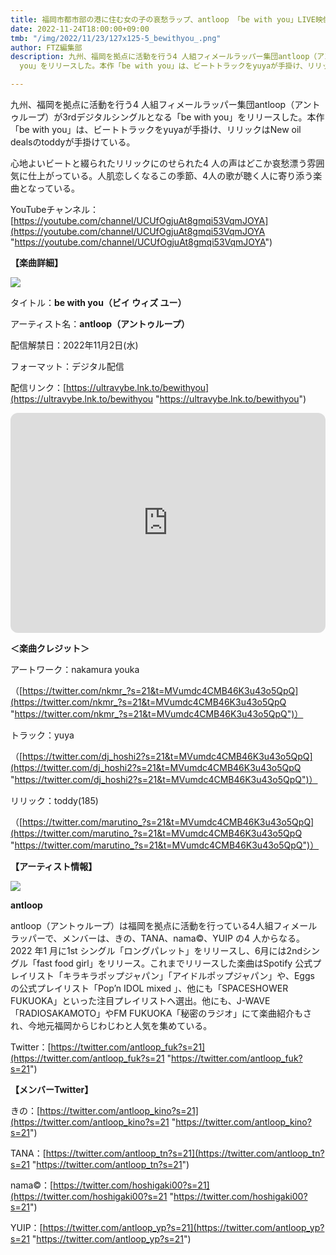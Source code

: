 ```yaml
---
title: 福岡市都市部の港に住む⼥の⼦の哀愁ラップ、antloop 「be with you」LIVE映像リリース
date: 2022-11-24T18:00:00+09:00
tmb: "/img/2022/11/23/127x125-5_bewithyou_.png"
author: FTZ編集部
description: 九州、福岡を拠点に活動を⾏う4 ⼈組フィメールラッパー集団antloop（アントゥループ）が3rdデジタルシングルとなる「be with
  you」をリリースした。本作「be with you」は、ビートトラックをyuyaが⼿掛け、リリックはNew oil dealsのtoddyが⼿掛けている。

---
```

九州、福岡を拠点に活動を⾏う4 ⼈組フィメールラッパー集団antloop（アントゥループ）が3rdデジタルシングルとなる「be with you」をリリースした。本作「be with you」は、ビートトラックをyuyaが⼿掛け、リリックはNew oil dealsのtoddyが⼿掛けている。

⼼地よいビートと綴られたリリックにのせられた4 ⼈の声はどこか哀愁漂う雰囲気に仕上がっている。⼈肌恋しくなるこの季節、4⼈の歌が聴く⼈に寄り添う楽曲となっている。

YouTubeチャンネル：[https://youtube.com/channel/UCUfOgjuAt8gmqi53VqmJOYA](https://youtube.com/channel/UCUfOgjuAt8gmqi53VqmJOYA "https://youtube.com/channel/UCUfOgjuAt8gmqi53VqmJOYA")

**【楽曲詳細】**

![](/img/2022/11/23/127x125-5_bewithyou_.png)

タイトル：**be with you（ビイ ウィズ ユー）**

アーティスト名：**antloop（アントゥループ）**

配信解禁⽇：2022年11⽉2⽇(⽔)

フォーマット：デジタル配信

配信リンク：[https://ultravybe.lnk.to/bewithyou](https://ultravybe.lnk.to/bewithyou "https://ultravybe.lnk.to/bewithyou")

<iframe style="border-radius:12px" src="https://open.spotify.com/embed/track/4T87sAd25fUIIovApAdHGv?utm_source=generator" width="100%" height="352" frameBorder="0" allowfullscreen="" allow="autoplay; clipboard-write; encrypted-media; fullscreen; picture-in-picture" loading="lazy"></iframe>

**＜楽曲クレジット＞**

アートワーク：nakamura youka

（[https://twitter.com/nkmr_?s=21&t=MVumdc4CMB46K3u43o5QpQ](https://twitter.com/nkmr_?s=21&t=MVumdc4CMB46K3u43o5QpQ "https://twitter.com/nkmr_?s=21&t=MVumdc4CMB46K3u43o5QpQ")）

トラック：yuya

（[https://twitter.com/dj_hoshi2?s=21&t=MVumdc4CMB46K3u43o5QpQ](https://twitter.com/dj_hoshi2?s=21&t=MVumdc4CMB46K3u43o5QpQ "https://twitter.com/dj_hoshi2?s=21&t=MVumdc4CMB46K3u43o5QpQ")）

リリック：toddy(185)

（[https://twitter.com/marutino_?s=21&t=MVumdc4CMB46K3u43o5QpQ](https://twitter.com/marutino_?s=21&t=MVumdc4CMB46K3u43o5QpQ "https://twitter.com/marutino_?s=21&t=MVumdc4CMB46K3u43o5QpQ")）

**【アーティスト情報】**

![](/img/2022/11/23/2.PNG)

**antloop**

antloop（アントゥループ）は福岡を拠点に活動を⾏っている4⼈組フィメールラッパーで、メンバーは、きの、TANA、nama©、YUIP の4 ⼈からなる。2022 年1 ⽉に1st シングル「ロングパレット」をリリースし、6⽉には2ndシングル「fast food girl」をリリース。これまでリリースした楽曲はSpotify 公式プレイリスト「キラキラポップジャパン」「アイドルポップジャパン」や、Eggs の公式プレイリスト「Popʼn IDOL mixed 」、他にも「SPACESHOWER FUKUOKA」といった注⽬プレイリストへ選出。他にも、J-WAVE「RADIOSAKAMOTO」やFM FUKUOKA「秘密のラジオ」にて楽曲紹介もされ、今地元福岡からじわじわと⼈気を集めている。

Twitter：[https://twitter.com/antloop_fuk?s=21](https://twitter.com/antloop_fuk?s=21 "https://twitter.com/antloop_fuk?s=21")

**【メンバーTwitter】**

きの：[https://twitter.com/antloop_kino?s=21](https://twitter.com/antloop_kino?s=21 "https://twitter.com/antloop_kino?s=21")

TANA：[https://twitter.com/antloop_tn?s=21](https://twitter.com/antloop_tn?s=21 "https://twitter.com/antloop_tn?s=21")

nama©：[https://twitter.com/hoshigaki00?s=21](https://twitter.com/hoshigaki00?s=21 "https://twitter.com/hoshigaki00?s=21")

YUIP：[https://twitter.com/antloop_yp?s=21](https://twitter.com/antloop_yp?s=21 "https://twitter.com/antloop_yp?s=21")